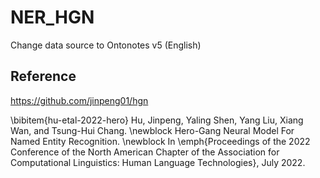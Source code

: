 # NER_HGN
Change data source to Ontonotes v5 (English)

## Reference

https://github.com/jinpeng01/hgn

\bibitem{hu-etal-2022-hero}
Hu, Jinpeng, Yaling Shen, Yang Liu, Xiang Wan, and Tsung-Hui Chang.
\newblock Hero-Gang Neural Model For Named Entity Recognition.
\newblock In \emph{Proceedings of the 2022 Conference of the North American Chapter of the Association for Computational Linguistics: Human Language Technologies}, July 2022.
